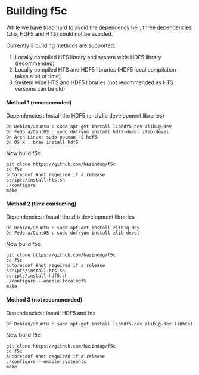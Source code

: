# Building f5c

While we have tried hard to avoid the dependency hell, three dependencies (zlib, HDF5 and HTS) could not be avoided.

Currently 3 building methods are supported.
1. Locally compiled HTS library and system wide HDF5 library (recommended)
2. Locally compiled HTS and HDF5 libraries (HDF5 local compilation - takes a bit of time)
3. System wide HTS and HDF5 libraries (not recommended as HTS versions can be old)

#### Method 1 (recommended)

Dependencies : Install the HDF5 (and zlib development libraries)
```
On Debian/Ubuntu : sudo apt-get install libhdf5-dev zlib1g-dev
On Fedora/CentOS : sudo dnf/yum install hdf5-devel zlib-devel
On Arch Linux: sudo pacman -S hdf5
On OS X : brew install hdf5
```

Now build f5c
```
git clone https://github.com/hasindug/f5c
cd f5c
autoreconf #not required if a release
scripts/install-hts.sh
./configure
make
```

#### Method 2 (time consuming)

Dependencies : Install the zlib development libraries
```
On Debian/Ubuntu : sudo apt-get install zlib1g-dev
On Fedora/CentOS : sudo dnf/yum install zlib-devel
```

Now build f5c
```
git clone https://github.com/hasindug/f5c
cd f5c
autoreconf #not required if a release
scripts/install-hts.sh
scripts/install-hdf5.sh
./configure --enable-localhdf5
make
```

#### Method 3 (not recommended)

Dependencies : Install HDF5 and hts
```
On Debian/Ubuntu : sudo apt-get install libhdf5-dev zlib1g-dev libhts1
```

Now build f5c
```
git clone https://github.com/hasindug/f5c
cd f5c
autoreconf #not required if a release
./configure --enable-systemhts
make
```
